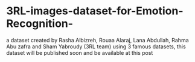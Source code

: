 # 3RL-images-dataset-for-Emotion-Recognition-
a dataset created by Rasha Albizreh, Rouaa Alaraj, Lana Abdullah, Rahma Abu zafra and Sham Yabroudy (3RL team) using 3 famous datasets, this dataset will be published soon and be available at this post  
